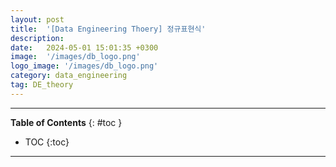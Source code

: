 ```yaml
---
layout: post
title:  '[Data Engineering Thoery] 정규표현식'
description: 
date:   2024-05-01 15:01:35 +0300
image:  '/images/db_logo.png'
logo_image: '/images/db_logo.png'
category: data_engineering
tag: DE_theory
---
```


---
**Table of Contents**
{: #toc }
*  TOC
{:toc}

---
